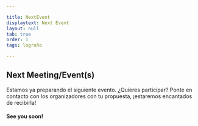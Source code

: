 ```yaml
---

title: NextEvent
displaytext: Next Event
layout: null
tab: true
order: 1
tags: logroño

---
```


## Next Meeting/Event(s)

Estamos ya preparando el siguiente evento. ¿Quieres participar? Ponte en contacto con los organizadores con tu propuesta, ¡estaremos encantados de recibirla!

#### See you soon!

